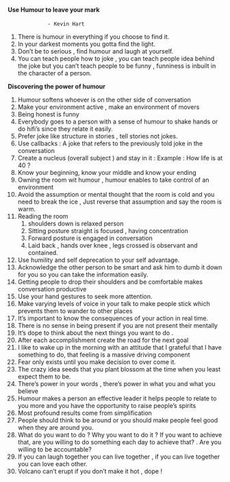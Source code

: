 #### Use Humour to leave your mark
                 - Kevin Hart

1. There is humour in everything if you choose to find it.
2. In your darkest moments you gotta find the light.
3. Don’t be to serious , find humour and laugh at yourself.
4. You can teach people how to joke , you can teach people idea behind the joke but you can’t teach people to be funny , funniness is inbuilt in the character of a person.

**Discovering the power of humour**

1. Humour softens whoever is on the other side of conversation 
2. Make your environment active , make an environment of movers
3. Being honest is funny
4. Everybody goes to a person with a sense of humour to shake hands or do hifi’s since they relate it easily.
5. Prefer joke like structure in stories , tell stories not jokes.
6. Use callbacks : A joke that refers to the previously told joke in the conversation 
7. Create a nucleus (overall subject ) and stay in it : Example : How life is at 40 ?
8. Know your beginning, know your middle and know your ending 
9. Owning the room wit humour , humour enables to take control of an environment 
10. Avoid the assumption or mental thought that the room is cold and you need to break the ice , Just reverse that assumption and say the room is warm.
11. Reading the room
    1. shoulders down is relaxed person
    2. Sitting posture straight is focused , having concentration 
    3. Forward posture is engaged in conversation 
    4. Laid back , hands over knee , legs crossed is observant and contained.
12. Use humility and self deprecation to your self advantage.
13. Acknowledge the other person to be smart and ask him to dumb it down for you so you can take the information easily.
14. Getting people to drop their shoulders and be comfortable makes conversation productive 
15. Use your hand gestures to seek more attention.
16. Make varying levels of voice in your talk to make people stick which prevents them to wander to other places
17. It’s important to know the consequences of your action in real time.
18. There is no sense in being present if you are not present their mentally 
19. It’s dope to think about the next things you want to do .
20. After each accomplishment create the road for the next goal
21. I like to wake up in the morning with an attitude that I grateful that I have something to do, that feeling is a massive driving component 
22. Fear only exists until you make decision to over come it.
23. The crazy idea seeds that you plant blossom at the time when you least expect them to be.
24. There’s power in your words , there’s power in what you and what you believe 
25. Humour makes a person an effective leader it helps people to relate to you more and you have the opportunity to raise people’s spirits 
26. Most profound results come from simplification 
27. People should think to be around or you should make people feel good when they are around you.
28. What do you want to do ? Why you want to do it ? If you want to achieve that,  are you willing to do something each day to achieve that? . Are you willing to be accountable?
29. If you can laugh together you can live together , if you can live together you can love each other.
30. Volcano can’t erupt if you don’t make it hot , dope !